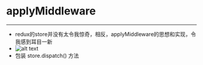 # applyMiddleware
---
- redux的store并没有太令我惊奇，相反，applyMiddleware的思想和实现，令我感到耳目一新
- ![alt text](/applyMiddleware.png "Title")
- 包装 store.dispatch() 方法

